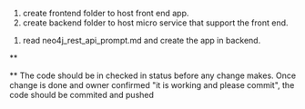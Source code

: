 1) create frontend folder to host front end app.
2) create backend folder to host micro service that support the front end.
  1. read neo4j_rest_api_prompt.md and create the app in backend.



** 

** The code should be in checked in status before any change makes. Once change is done and owner confirmed "it is working and please commit", the code should be commited and pushed


